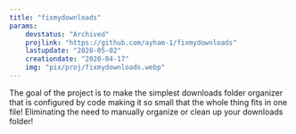 ```yaml
---
title: "fixmydownloads"
params:
    devstatus: "Archived"
    projlink: "https://github.com/ayham-1/fixmydownloads"
    lastupdate: "2020-05-02"
    creationdate: "2020-04-17"
    img: "pix/proj/fixmydownloads.webp"
---
```


The goal of the project is to make the simplest downloads folder organizer that is configured by code making it so small that the whole thing fits in one file!  Eliminating the need to manually organize or clean up your downloads folder!
